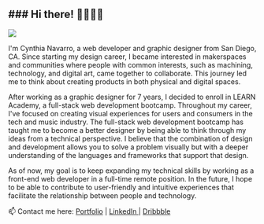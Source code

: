 <h2> ### Hi there! 👩🏽‍💻✨ </h2>

  <img src="https://lh3.googleusercontent.com/fife/ABSRlIrL1uZi0_sqH1DFFHRX0KKqL32v5jLNXpadtfd56tkEFrwwSto_w2zEPwoaEHtrfMVCe9a4_cWqQjMJ21E5QdbxQs1e0BV-XagBrigUxIOiTUeZXHJqkkW0XLMSBgD9j6VjHX1x4woC5wBhwuPPZryvvKOhKYawZvGprT7JgepzpJV4eEJgcmH6-rJpw0EYZIG4m-1I8pkmQoFXJt4vlFG1l6CSUW0Q6BEh_Jslpo1JqV_Z3hGaLEC4KHxLuItlecdyGNytASiRFKmDHQEWQ1QrXNuAROZ-QVbKZ3vRnEhIdcfjOTHIb-hFK57m7XcKECHt5YfuAaDLP77Npk4pJg1FzNLuWE3gSBIlC1qn-HtRKL1feLDr1SxsQS2IHcIpGzmM6RPyIjU9remqMWaS3-Yp2l6J3m3GsbE9txgYOHSvw1o2l7m3YU2mvHDeC_dX9znKiPKJOgQHahAWXCYff7Pl0jRDxtGQTnpDFbCUJ53GaCjvMhvd1QS3S-ANgMr_v4DHAd6BF--hAkqx36iQNqdTHHInAWvGekFjVG06VCQwwnwHnX7jCOqkloQvbk52DQ6WRN__QV0SXZPhZo0ILRimF2v_DC8-DRuqBA_yM8KGGBmlo6L9nqvjrA9GS217iA3jZ1BsIfHiiRLiYMQn7lpo98kRcIBeXh4wlGQ7F1TuYIPOQHWE3ieelgoVXZva3O6aQ7BI9txnRYtHBVRMFou8_yAf_C6Za4E=w1567-h447-ft"/>
  
I'm Cynthia Navarro, a web developer and graphic designer from San Diego, CA. Since starting my design career, I became interested in makerspaces and communities where people with common interests, such as machining, technology, and digital art, came together to collaborate. This journey led me to think about creating products in both physical and digital spaces.

After working as a graphic designer for 7 years, I decided to enroll in LEARN Academy, a full-stack web development bootcamp. Throughout my career, I've focused on creating visual experiences for users and consumers in the tech and music industry. The full-stack web development bootcamp has taught me to become a better designer by being able to think through my ideas from a technical perspective. I believe that the combination of design and development allows you to solve a problem visually but with a deeper understanding of the languages and frameworks that support that design.

As of now, my goal is to keep expanding my technical skills by working as a front-end web developer in a full-time remote position. In the future, I hope to be able to contribute to user-friendly and intuitive experiences that facilitate the relationship between people and technology. 

📫 Contact me here: <a href="https://relaxed-fermat-016832.netlify.app/index.html">Portfolio</a>  | <a href="https://www.linkedin.com/in/cynavago/">LinkedIn </a> | <a href="https://dribbble.com/cynavago/">Dribbble</a> 

<!--
**cynavago/cynavago** is a ✨ _special_ ✨ repository because its `README.md` (this file) appears on your GitHub profile.

Here are some ideas to get you started:

- 🔭 I’m currently working on ...
- 🌱 I’m currently learning ...
- 👯 I’m looking to collaborate on ...
- 🤔 I’m looking for help with ...
- 💬 Ask me about ...
- 📫 How to reach me: ...
- 😄 Pronouns: ...
- ⚡ Fun fact: ...
-->
